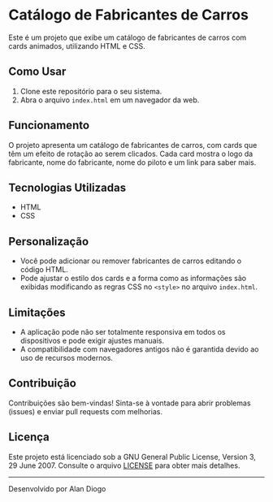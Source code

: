 # Catálogo de Fabricantes de Carros

Este é um projeto que exibe um catálogo de fabricantes de carros com cards animados, utilizando HTML e CSS.

## Como Usar

1. Clone este repositório para o seu sistema.
2. Abra o arquivo `index.html` em um navegador da web.

## Funcionamento

O projeto apresenta um catálogo de fabricantes de carros, com cards que têm um efeito de rotação ao serem clicados. Cada card mostra o logo da fabricante, nome do fabricante, nome do piloto e um link para saber mais.

## Tecnologias Utilizadas

- HTML
- CSS

## Personalização

- Você pode adicionar ou remover fabricantes de carros editando o código HTML.
- Pode ajustar o estilo dos cards e a forma como as informações são exibidas modificando as regras CSS no `<style>` no arquivo `index.html`.

## Limitações

- A aplicação pode não ser totalmente responsiva em todos os dispositivos e pode exigir ajustes manuais.
- A compatibilidade com navegadores antigos não é garantida devido ao uso de recursos modernos.

## Contribuição

Contribuições são bem-vindas! Sinta-se à vontade para abrir problemas (issues) e enviar pull requests com melhorias.

## Licença

Este projeto está licenciado sob a GNU General Public License, Version 3, 29 June 2007. Consulte o arquivo [LICENSE](LICENSE) para obter mais detalhes.

---
Desenvolvido por Alan Diogo
